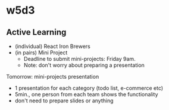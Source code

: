 
# w5d3

<!--

m2-m3 swap:
- Codealong: follow students portal
- (don't do self-guided, with the new schedule, this is the time where we build a React app with full CRUD)

-->




## Active Learning

- (individual) React Iron Brewers
- (in pairs) Mini Project
  - Deadline to submit mini-projects: Friday 9am.
  - Note: don't worry about preparing a presentation


Tomorrow: mini-projects presentation 
- 1 presentation for each category (todo list, e-commerce etc)
- 5min., one person from each team shows the functionality
- don't need to prepare slides or anything



